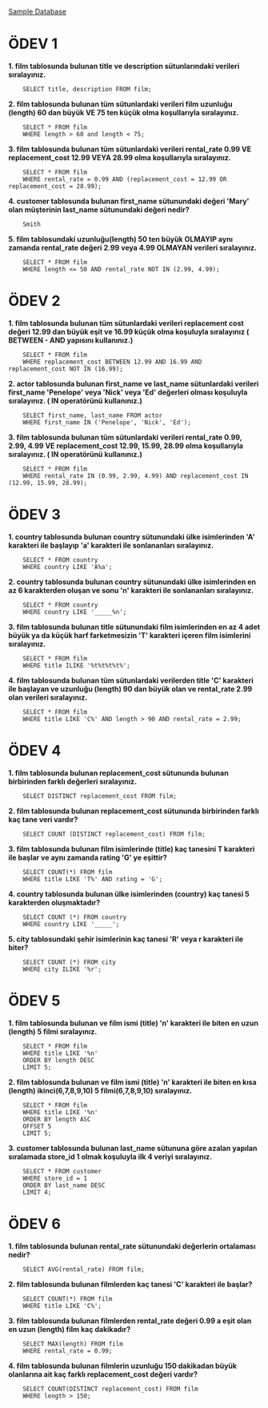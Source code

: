 [Sample Database](https://www.postgresqltutorial.com/postgresql-getting-started/postgresql-sample-database/)
# ÖDEV 1
**1. film tablosunda bulunan title ve description sütunlarındaki verileri sıralayınız.**

        SELECT title, description FROM film;

**2. film tablosunda bulunan tüm sütunlardaki verileri film uzunluğu (length) 60 dan büyük VE 75 ten küçük olma koşullarıyla sıralayınız.**

        SELECT * FROM film 
        WHERE length > 60 and length < 75;

**3. film tablosunda bulunan tüm sütunlardaki verileri rental_rate 0.99 VE replacement_cost 12.99 VEYA 28.99 olma koşullarıyla sıralayınız.**

        SELECT * FROM film 
        WHERE rental_rate = 0.99 AND (replacement_cost = 12.99 OR replacement_cost = 28.99);

**4. customer tablosunda bulunan first_name sütunundaki değeri 'Mary' olan müşterinin last_name sütunundaki değeri nedir?**
   
        Smith

**5. film tablosundaki uzunluğu(length) 50 ten büyük OLMAYIP aynı zamanda rental_rate değeri 2.99 veya 4.99 OLMAYAN verileri sıralayınız.**

        SELECT * FROM film 
        WHERE length <= 50 AND rental_rate NOT IN (2.99, 4.99);


# ÖDEV 2
**1. film tablosunda bulunan tüm sütunlardaki verileri replacement cost değeri 12.99 dan büyük eşit ve 16.99 küçük olma koşuluyla sıralayınız ( BETWEEN - AND yapısını kullanınız.)**

        SELECT * FROM film 
        WHERE replacement_cost BETWEEN 12.99 AND 16.99 AND replacement_cost NOT IN (16.99);
   
**2. actor tablosunda bulunan first_name ve last_name sütunlardaki verileri first_name 'Penelope' veya 'Nick' veya 'Ed' değerleri olması koşuluyla sıralayınız. ( IN operatörünü kullanınız.)**
  
        SELECT first_name, last_name FROM actor
        WHERE first_name IN ('Penelope', 'Nick', 'Ed');

**3. film tablosunda bulunan tüm sütunlardaki verileri rental_rate 0.99, 2.99, 4.99 VE replacement_cost 12.99, 15.99, 28.99 olma koşullarıyla sıralayınız. ( IN operatörünü kullanınız.)**
  
        SELECT * FROM film
        WHERE rental_rate IN (0.99, 2.99, 4.99) AND replacement_cost IN (12.99, 15.99, 28.99);

# ÖDEV 3
**1. country tablosunda bulunan country sütunundaki ülke isimlerinden 'A' karakteri ile başlayıp 'a' karakteri ile sonlananları sıralayınız.**

        SELECT * FROM country
        WHERE country LIKE 'A%a';

**2. country tablosunda bulunan country sütunundaki ülke isimlerinden en az 6 karakterden oluşan ve sonu 'n' karakteri ile sonlananları sıralayınız.**

        SELECT * FROM country
        WHERE country LIKE '_____%n';

**3. film tablosunda bulunan title sütunundaki film isimlerinden en az 4 adet büyük ya da küçük harf farketmesizin 'T' karakteri içeren film isimlerini sıralayınız.**

        SELECT * FROM film
        WHERE title ILIKE '%t%t%t%t%';

**4. film tablosunda bulunan tüm sütunlardaki verilerden title 'C' karakteri ile başlayan ve uzunluğu (length) 90 dan büyük olan ve rental_rate 2.99 olan verileri sıralayınız.**

        SELECT * FROM film
        WHERE title LIKE 'C%' AND length > 90 AND rental_rate = 2.99;

# ÖDEV 4

**1. film tablosunda bulunan replacement_cost sütununda bulunan birbirinden farklı değerleri sıralayınız.**

        SELECT DISTINCT replacement_cost FROM film;

**2. film tablosunda bulunan replacement_cost sütununda birbirinden farklı kaç tane veri vardır?**

        SELECT COUNT (DISTINCT replacement_cost) FROM film;

**3. film tablosunda bulunan film isimlerinde (title) kaç tanesini T karakteri ile başlar ve aynı zamanda rating 'G' ye eşittir?**

        SELECT COUNT(*) FROM film
        WHERE title LIKE 'T%' AND rating = 'G';

**4. country tablosunda bulunan ülke isimlerinden (country) kaç tanesi 5 karakterden oluşmaktadır?**

        SELECT COUNT (*) FROM country
        WHERE country LIKE '_____';

**5. city tablosundaki şehir isimlerinin kaç tanesi 'R' veya r karakteri ile biter?**

        SELECT COUNT (*) FROM city
        WHERE city ILIKE '%r';

# ÖDEV 5

**1. film tablosunda bulunan ve film ismi (title) 'n' karakteri ile biten en uzun (length) 5 filmi sıralayınız.**

        SELECT * FROM film
        WHERE title LIKE '%n'
        ORDER BY length DESC
        LIMIT 5;

**2. film tablosunda bulunan ve film ismi (title) 'n' karakteri ile biten en kısa (length) ikinci(6,7,8,9,10) 5 filmi(6,7,8,9,10) sıralayınız.**

        SELECT * FROM film
        WHERE title LIKE '%n'
        ORDER BY length ASC
        OFFSET 5
        LIMIT 5;

**3. customer tablosunda bulunan last_name sütununa göre azalan yapılan sıralamada store_id 1 olmak koşuluyla ilk 4 veriyi sıralayınız.**

        SELECT * FROM customer
        WHERE store_id = 1
        ORDER BY last_name DESC
        LIMIT 4;

# ÖDEV 6

**1. film tablosunda bulunan rental_rate sütunundaki değerlerin ortalaması nedir?**

        SELECT AVG(rental_rate) FROM film;

**2. film tablosunda bulunan filmlerden kaç tanesi 'C' karakteri ile başlar?**

        SELECT COUNT(*) FROM film
        WHERE title LIKE 'C%';

**3. film tablosunda bulunan filmlerden rental_rate değeri 0.99 a eşit olan en uzun (length) film kaç dakikadır?**

        SELECT MAX(length) FROM film
        WHERE rental_rate = 0.99;
        
**4. film tablosunda bulunan filmlerin uzunluğu 150 dakikadan büyük olanlarına ait kaç farklı replacement_cost değeri vardır?**

        SELECT COUNT(DISTINCT replacement_cost) FROM film
        WHERE length > 150;
